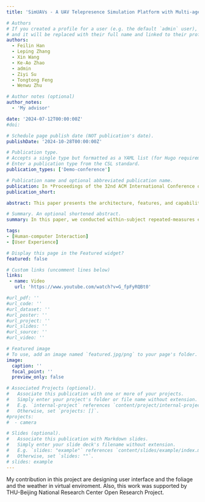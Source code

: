 ```yaml
---
title: 'SimUAVs - A UAV Telepresence Simulation Platform with Multi-agent Sensing and Dynamic Environment'

# Authors
# If you created a profile for a user (e.g. the default `admin` user), write the username (folder name) here
# and it will be replaced with their full name and linked to their profile.
authors:
  - Feilin Han
  - Leping Zhang
  - Xin Wang
  - Ke-Ao Zhao
  - admin
  - Ziyi Su
  - Tongtong Feng
  - Wenwu Zhu

# Author notes (optional)
author_notes:
  - 'My advisor'

date: '2024-07-12T00:00:00Z'
#doi: 

# Schedule page publish date (NOT publication's date).
publishDate: '2024-10-28T00:00:00Z'

# Publication type.
# Accepts a single type but formatted as a YAML list (for Hugo requirements).
# Enter a publication type from the CSL standard.
publication_types: ['Demo-conference']

# Publication name and optional abbreviated publication name.
publication: In *Proceedings of the 32nd ACM International Conference on Multimedia* Technical Demostrations Session
publication_short:

abstract: This paper presents the architecture, features, and capabilities of SimUAVs. Leveraging Unreal Engine (UE), AirSim APIs, and ROS (Robot Operating System), our platform enables realistic simulations, mirroring real-world conditions and facilitating research in UAV technology.

# Summary. An optional shortened abstract.
summary: In this paper, we conducted within-subject repeated-measures experiments on 22 participants in an HMD-based immersive environment, to explore the correlation between viewing experience and comprehensive factors.

tags: 
- [Human-computer Interaction]
- [User Experience]

# Display this page in the Featured widget?
featured: false

# Custom links (uncomment lines below)
links:
 - name: Video
   url: 'https://www.youtube.com/watch?v=G_fpFyRQBt0'

#url_pdf: ''
#url_code: ''
#url_dataset: ''
#url_poster: ''
#url_project: ''
#url_slides: ''
#url_source: ''
#url_video: ''

# Featured image
# To use, add an image named `featured.jpg/png` to your page's folder.
image:
  caption: ''
  focal_point: ''
  preview_only: false

# Associated Projects (optional).
#   Associate this publication with one or more of your projects.
#   Simply enter your project's folder or file name without extension.
#   E.g. `internal-project` references `content/project/internal-project/index.md`.
#   Otherwise, set `projects: []`.
#projects:
#  - camera

# Slides (optional).
#   Associate this publication with Markdown slides.
#   Simply enter your slide deck's filename without extension.
#   E.g. `slides: "example"` references `content/slides/example/index.md`.
#   Otherwise, set `slides: ""`.
# slides: example
---
```

My contribution in this project are designing user interface and the foliage and the weather in virtual enviroment. Also, this work was supported by THU-Beijing National Research Center Open Research Project.
